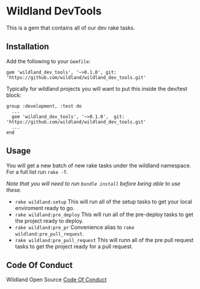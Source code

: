 # Wildland DevTools
This is a gem that contains all of our dev rake tasks.

## Installation

Add the following to your `Gemfile`:

`gem 'wildland_dev_tools', '~>0.1.0', git: 'https://github.com/wildland/wildland_dev_tools.git'`

Typically for wildland projects you will want to put this inside the dev/test block:
```
group :development, :test do
  ...
  gem 'wildland_dev_tools', '~>0.1.0',  git: 'https://github.com/wildland/wildland_dev_tools.git'
  ...
end
```

## Usage
You will get a new batch of new rake tasks under the wildland namespace. For a full list run `rake -T`.

*Note that you will need to run `bundle install` before being able to use these.*

- `rake wildland:setup` This will run all of the setup tasks to get your local enviroment ready to go.
- `rake wildland:pre_deploy` This will run all of the pre-deploy tasks to get the project ready to deploy.
- `rake wildland:pre_pr` Convenience alias to `rake wildland:pre_pull_request`.
- `rake wildland:pre_pull_request` This will runn all of the pre pull request tasks to get the project ready for a pull request.

## Code Of Conduct
Wildland Open Source [Code Of Conduct](https://github.com/wildland/code-of-conduct)
